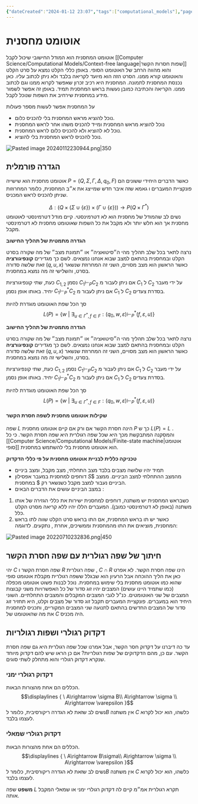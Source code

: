 ```yaml
---
{"dateCreated":"2024-01-12 23:07","tags":["computational_models"],"pageDirection":"rtl","dg-publish":true,"permalink":"/computer-science/computational-models/pushdown-automaton/","dgPassFrontmatter":true}
---
```


# אוטומט מחסנית

אוטומט המחסנית הוא המודל החישובי שיכול לקבל [[Computer Science/Computational Models/Context-free language\|שפות חסרות הקשר]] והוא מהווה הרחב של האוטומט הסופי. 
באופן כללי הקלט נמצא על סרט הקלט והאוטומט קורא ממנו. הסרט הזה הוא מיועד לקריאה בלבד ולא ניתן לכתוב עליו. כאן נכנסת המחסנית לתמונה. 
המחסנית היא רכיב זכרון שאפשר לקרוא ממנו וגם לכתוב ממנו. הקריאה והכתיבה כמובן נעשות בראש המחסנית תמיד.
באופן זה אפשר לשמור מידע במחסנית שירחיב את השפות שנוכל לקבל. 

על המחסנית אפשר לעשות מספר פעולות 
* נוכל להוציא מראש המחסנית בלי להכניס כלום.
* נוכל להוציא מראש המחסנית ומייד להכניס משהו אחר לראש המחסנית
* נוכל לא להוציא ולא להכניס כלום לראש המחסנית.
* נוכל להכניס לראש המחסנית בלי להוציא.

![Pasted image 20240112230944.png|350](/img/user/Assets/Pasted%20image%2020240112230944.png)
## הגדרה פורמלית 
אוטומט מחסנית הוא שישייה $P=(Q,\Sigma,\Gamma,\Delta,q_{0},F)$  כאשר הדברים היחידי ששונים הם פונקציית המעברים ו גאמא שזה איבר חדש שמייצג את א״ב המחסנית, כלומר המחרוזות שניתן להכניס לראש המכניס. 

$$\Delta:(Q\times(\Sigma\cup\{\varepsilon\})\times(\Gamma\cup\{\varepsilon\}))\rightarrow P(Q\times\Gamma^{*})$$
נשים לב שהמודל של מחסנית הוא לא דטרמינסטי. קיים מודל דטרמינסטי לאוטומט מחסנית אך הוא חלש יותר ולא מקבל את כל השפות שאוטומט מחסנית לא דטרמינסטי מקבל.

__הגדרה מתמטית של תהליך החישוב__ 

נרצה לתאר בכל שלב תהליך מהי ה״סיטואציה״ או ״תמונת מצב״ של מה שקורה בסרט הקלט ובמחסנית בהתאם למצב שבוא אנחנו נמצאים. לשם כך מגדירים __קונפיגורציה__ זאת שלשה סדורה 
$(q,u,x)$ כאשר הראשון הוא מצב מסויים, השני זה המחרוזת שנשאר בסרט, והשלישי זה מה נמצא במחסנית.

כעת, שתי קונפיגורציות $C_{1,2}$ נסמן $C_{1}\vdash_{P}C_{2}$ אם ניתן לעבור מ $C_{1}$ ל $C_{2}$ על ידי מעבר יחיד. באותו אופן נסמן $C_{1}\vdash_{P}^{*}C_{2}$ אם ניתן לעבור מ $C_{1}$ ל $C_{2}$ בסדרת צעדים. 

סך הכל שפת האוטומט מוגדרת להיות 
$$L(P)=\{w\ |\ \exists_{u\in \Gamma^{*} ,f\in F}: (q_{0},w,\varepsilon)\vdash_{P}^{*}(f,\varepsilon,u)\}$$

__הגדרה מתמטית של תהליך החישוב__ 

נרצה לתאר בכל שלב תהליך מהי ה״סיטואציה״ או ״תמונת מצב״ של מה שקורה בסרט הקלט ובמחסנית בהתאם למצב שבוא אנחנו נמצאים. לשם כך מגדירים __קונפיגורציה__ זאת שלשה סדורה 
$(q,u,x)$ כאשר הראשון הוא מצב מסויים, השני זה המחרוזת שנשאר בסרט, והשלישי זה מה נמצא במחסנית.

כעת, שתי קונפיגרציות $C_{1,2}$ נסמן $C_{1}\vdash_{P}C_{2}$ אם ניתן לעבור מ $C_{1}$ ל $C_{2}$ על ידי מעבר יחיד. באותו אופן נסמן $C_{1}\vdash_{P}^{*}C_{2}$ אם ניתן לעבור מ $C_{1}$ ל $C_{2}$ בסדרת צעדים. 

סך הכל שפת האוטומט מוגדרת להיות 
$$L(P)=\{w\ |\ \exists_{u\in \Gamma^{*} ,f\in F}: (q_{0},w,\varepsilon)\vdash_{P}^{*}(f,\varepsilon,u)\}$$
#### שקילות אוטומט מחסנית לשפה חסרת הקשר
שפה $L$ הינה חסרת הקשר אם ורק אם קיים אוטומט מחסנית $P$ כך ש $L(P)=L$ . והמסקנה המתבקשת מכך היא שכל שפה רגולרית היא שפה חסרת הקשר. כי כל [[Computer Science/Computational Models/Finite-state machine\|אוטומט סופי]] הוא אוטומט מחסנית בלי להשתמש במחסנית. 

__טכניקה כללית לבניית אוטומט מחסנית על פי כללי הדקדוק__ 
* תמיד יהיו שלושה מצבים בלבד מצב התחלתי, מצב מקבל, ומצב ביניים
* דוחפים למחסנית במעבר אפסילון $S\$$ מהמצב ההתחלתי למצב הביניים. ממצב הביניים נעבור למצב מקבל כשנשאר רק $ במחסנית.
* במצב הביניים עושים את הדברים הבאים :
1) כשבראש המחסנית יש משתנה, דוחפים למחסנית ישירות את כללי הגזירה של אותו משתנה 
(באופן לא דטרמינסטי כמובן). המעברים הללו יהיו ללא קריאה מסרט הקלט כלל.
 2) כאשר יש תו בראש המחסנית, אם התו בראש סרט הקלט שווה לתו בראש המחסנית, מוציאים       את התו מהמחסנית וממשיכים, אחרת , נתקעים.
לדוגמה:     

![Pasted image 20220710232836.png|450](/img/user/Assets/Pasted%20image%2020220710232836.png)

## חיתוך של שפה רגולרית עם שפה חסרת הקשר
יהי $C$ שפה חסרת הקשר ו $R$ שפה רגולרית , $C\cap R$ הינו שפה חסרת הקשר.
לא אפרט כאן את הליך ההוכחה אבל הרעיון הוא שבגלל ששפה רגולרית מקבלת אוטומט סופי שהוא כמו אוטומט מחסנית בלי שימוש במחסנית. נוכל לבנות פשוט אוטומט מכפלה (כמו שתמיד היינו עושים) המצבים יהיו זוג סדור של כל האפשרויות משני קבוצות המצבים של שני האוטומטים. כנ"ל לגבי המצבים המקבלים והמצבים התחלתיים. השוני היחיד הוא במעברים. פונקציית המעברים תקבל זוג סדור של מצבים וקלט, היא תחזיר זוג סדור של המצבים החדשים בהתאם לתנועה שני המצבים המקוריים, ותכניס למחסנית את מה שהאוטומט של $C$ היה מכניס. 

## דקדוק רגולרי ושפות רגולריות 
עד כה דיברנו על דקדוק חסר הקשר, אבל אמרנו שכל שפה רגולרית היא גם שפה חסרת הקשר. עם כן, מהם הדקדוקים של שפות רגולריות? אם כן הראו שיש להם דקדוק מיוחד שנקרא דקדוק רגולרי והוא מתחלק לשתי סוגים. 

### דקדוק רגולרי ימני
הכללים הם אחת מהצורות הבאות.
$$\displaylines {
\  A\rightarrow \sigma B\\ A\rightarrow \sigma \\ A\rightarrow \varepsilon
}$$
נשים לב שזאת לא הגדרה ריקורסיבית, כלומר ל$B$ אין משתנה $C$ כלשהו, הוא יכול לקרוא לעצמו בלבד.

### דקדוק רגולרי שמאלי
הכללים הם אחת מהצורות הבאות.
$$\displaylines {
\  A\rightarrow  B\sigma\\ A\rightarrow \sigma \\ A\rightarrow \varepsilon
}$$
נשים לב שזאת לא הגדרה ריקורסיבית, כלומר ל$B$ אין משתנה $C$ כלשהו, הוא יכול לקרוא לעצמו בלבד.

__משפט__ שפה $L$ תקרא רגולרית אמ״מ קיים לה דקדוק רגולרי ימני או שמאלי המקבל אותה.